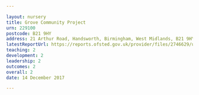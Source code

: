 ```yaml
---

layout: nursery
title: Grove Community Project
urn: 229100
postcode: B21 9HY
address: 21 Arthur Road, Handsworth, Birmingham, West Midlands, B21 9HY
latestReportUrl: https://reports.ofsted.gov.uk/provider/files/2746629/urn/229100.pdf
teaching: 2
development: 2
leadership: 2
outcomes: 2
overall: 2
date: 14 December 2017

---
```

